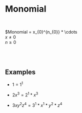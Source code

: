 
# Monomial

<br>

$Monomial = x_{0}^{n_{0}} * \cdots <br>
$x \neq 0$ <br>
$n \geq 0$

<br>
<br>

## Examples

- $1 = 1^{1}$

- $2x^{3} = 2^{1} * x^{3}$

- $3xy^{2}z^{4} = 3^{1} * x^{1} * y^{2} * z^{4}$

<br>
